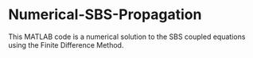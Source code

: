 # Numerical-SBS-Propagation
This MATLAB code is a numerical solution to the SBS coupled equations using the Finite Difference Method. 
